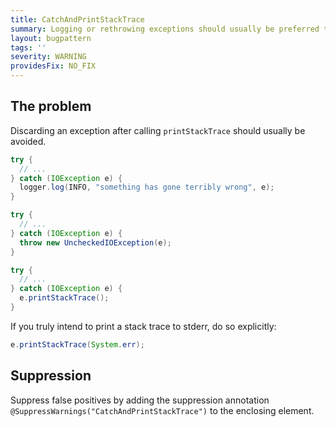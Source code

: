 ```yaml
---
title: CatchAndPrintStackTrace
summary: Logging or rethrowing exceptions should usually be preferred to catching and calling printStackTrace
layout: bugpattern
tags: ''
severity: WARNING
providesFix: NO_FIX
---
```


<!--
*** AUTO-GENERATED, DO NOT MODIFY ***
To make changes, edit the @BugPattern annotation or the explanation in docs/bugpattern.
-->

## The problem
Discarding an exception after calling `printStackTrace` should usually be
avoided.


```java {.good}
try {
  // ...
} catch (IOException e) {
  logger.log(INFO, "something has gone terribly wrong", e);
}
```

```java {.good}
try {
  // ...
} catch (IOException e) {
  throw new UncheckedIOException(e);
}
```

```java {.bad}
try {
  // ...
} catch (IOException e) {
  e.printStackTrace();
}
```

If you truly intend to print a stack trace to stderr, do so explicitly:

```java
e.printStackTrace(System.err);
```

## Suppression
Suppress false positives by adding the suppression annotation `@SuppressWarnings("CatchAndPrintStackTrace")` to the enclosing element.
